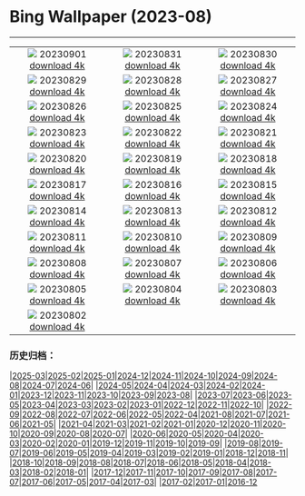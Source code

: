 # Bing Wallpaper (2023-08)
**************
| | | |
| :----: | :----: | :----: |
| ![](https://www.bing.com/th?id=OHR.IronwoodCactus_EN-CA1040501441_1920x1080.jpg) 20230901 [download 4k](https://www.bing.com/th?id=OHR.IronwoodCactus_EN-CA1040501441_UHD.jpg) | ![](https://www.bing.com/th?id=OHR.NingalooShark_EN-CA3502575327_1920x1080.jpg) 20230831 [download 4k](https://www.bing.com/th?id=OHR.NingalooShark_EN-CA3502575327_UHD.jpg) | ![](https://www.bing.com/th?id=OHR.ZelenciSprings_EN-CA7318324404_1920x1080.jpg) 20230830 [download 4k](https://www.bing.com/th?id=OHR.ZelenciSprings_EN-CA7318324404_UHD.jpg) |
| ![](https://www.bing.com/th?id=OHR.DubrovnikHarbor_EN-CA9092189112_1920x1080.jpg) 20230829 [download 4k](https://www.bing.com/th?id=OHR.DubrovnikHarbor_EN-CA9092189112_UHD.jpg) | ![](https://www.bing.com/th?id=OHR.JejuIsland_EN-CA8677154280_1920x1080.jpg) 20230828 [download 4k](https://www.bing.com/th?id=OHR.JejuIsland_EN-CA8677154280_UHD.jpg) | ![](https://www.bing.com/th?id=OHR.MuseumIsland_EN-CA8030435782_1920x1080.jpg) 20230827 [download 4k](https://www.bing.com/th?id=OHR.MuseumIsland_EN-CA8030435782_UHD.jpg) |
| ![](https://www.bing.com/th?id=OHR.YellowstoneFalls_EN-CA1817504425_1920x1080.jpg) 20230826 [download 4k](https://www.bing.com/th?id=OHR.YellowstoneFalls_EN-CA1817504425_UHD.jpg) | ![](https://www.bing.com/th?id=OHR.SharkFinCove_EN-CA8445194301_1920x1080.jpg) 20230825 [download 4k](https://www.bing.com/th?id=OHR.SharkFinCove_EN-CA8445194301_UHD.jpg) | ![](https://www.bing.com/th?id=OHR.SkogafossWaterfall_EN-CA7806747245_1920x1080.jpg) 20230824 [download 4k](https://www.bing.com/th?id=OHR.SkogafossWaterfall_EN-CA7806747245_UHD.jpg) |
| ![](https://www.bing.com/th?id=OHR.TunisiaAmphitheatre_EN-CA6113114508_1920x1080.jpg) 20230823 [download 4k](https://www.bing.com/th?id=OHR.TunisiaAmphitheatre_EN-CA6113114508_UHD.jpg) | ![](https://www.bing.com/th?id=OHR.EmeraldLakeYukon_EN-CA2255788946_1920x1080.jpg) 20230822 [download 4k](https://www.bing.com/th?id=OHR.EmeraldLakeYukon_EN-CA2255788946_UHD.jpg) | ![](https://www.bing.com/th?id=OHR.StartPointLight_EN-CA6009184679_1920x1080.jpg) 20230821 [download 4k](https://www.bing.com/th?id=OHR.StartPointLight_EN-CA6009184679_UHD.jpg) |
| ![](https://www.bing.com/th?id=OHR.CameraSquirrel_EN-CA5598208236_1920x1080.jpg) 20230820 [download 4k](https://www.bing.com/th?id=OHR.CameraSquirrel_EN-CA5598208236_UHD.jpg) | ![](https://www.bing.com/th?id=OHR.CanadianNationalExhibition_EN-CA5064154941_1920x1080.jpg) 20230819 [download 4k](https://www.bing.com/th?id=OHR.CanadianNationalExhibition_EN-CA5064154941_UHD.jpg) | ![](https://www.bing.com/th?id=OHR.AvatarMountain_EN-CA1615371871_1920x1080.jpg) 20230818 [download 4k](https://www.bing.com/th?id=OHR.AvatarMountain_EN-CA1615371871_UHD.jpg) |
| ![](https://www.bing.com/th?id=OHR.KeyWestBridge_EN-CA8368816644_1920x1080.jpg) 20230817 [download 4k](https://www.bing.com/th?id=OHR.KeyWestBridge_EN-CA8368816644_UHD.jpg) | ![](https://www.bing.com/th?id=OHR.TaorminaSquare_EN-CA4217328714_1920x1080.jpg) 20230816 [download 4k](https://www.bing.com/th?id=OHR.TaorminaSquare_EN-CA4217328714_UHD.jpg) | ![](https://www.bing.com/th?id=OHR.GeckoLeaf_EN-CA2090608555_1920x1080.jpg) 20230815 [download 4k](https://www.bing.com/th?id=OHR.GeckoLeaf_EN-CA2090608555_UHD.jpg) |
| ![](https://www.bing.com/th?id=OHR.PerseidsOregon_EN-CA0554246063_1920x1080.jpg) 20230814 [download 4k](https://www.bing.com/th?id=OHR.PerseidsOregon_EN-CA0554246063_UHD.jpg) | ![](https://www.bing.com/th?id=OHR.ThreeElephants_EN-CA2249169958_1920x1080.jpg) 20230813 [download 4k](https://www.bing.com/th?id=OHR.ThreeElephants_EN-CA2249169958_UHD.jpg) | ![](https://www.bing.com/th?id=OHR.GwaiiHaanasNP_EN-CA1703637950_1920x1080.jpg) 20230812 [download 4k](https://www.bing.com/th?id=OHR.GwaiiHaanasNP_EN-CA1703637950_UHD.jpg) |
| ![](https://www.bing.com/th?id=OHR.WorldLionDay_EN-CA5879776068_1920x1080.jpg) 20230811 [download 4k](https://www.bing.com/th?id=OHR.WorldLionDay_EN-CA5879776068_UHD.jpg) | ![](https://www.bing.com/th?id=OHR.BathurstArt_EN-CA8063665143_1920x1080.jpg) 20230810 [download 4k](https://www.bing.com/th?id=OHR.BathurstArt_EN-CA8063665143_UHD.jpg) | ![](https://www.bing.com/th?id=OHR.InfinityTaipei_EN-CA5246194067_1920x1080.jpg) 20230809 [download 4k](https://www.bing.com/th?id=OHR.InfinityTaipei_EN-CA5246194067_UHD.jpg) |
| ![](https://www.bing.com/th?id=OHR.BodieNC_EN-CA4787618532_1920x1080.jpg) 20230808 [download 4k](https://www.bing.com/th?id=OHR.BodieNC_EN-CA4787618532_UHD.jpg) | ![](https://www.bing.com/th?id=OHR.NaganoPond_EN-CA4585044401_1920x1080.jpg) 20230807 [download 4k](https://www.bing.com/th?id=OHR.NaganoPond_EN-CA4585044401_UHD.jpg) | ![](https://www.bing.com/th?id=OHR.AtlanticPuffin_EN-CA4124634639_1920x1080.jpg) 20230806 [download 4k](https://www.bing.com/th?id=OHR.AtlanticPuffin_EN-CA4124634639_UHD.jpg) |
| ![](https://www.bing.com/th?id=OHR.GothicRuins_EN-CA2316999585_1920x1080.jpg) 20230805 [download 4k](https://www.bing.com/th?id=OHR.GothicRuins_EN-CA2316999585_UHD.jpg) | ![](https://www.bing.com/th?id=OHR.HelmckenWaterfall_EN-CA1606911652_1920x1080.jpg) 20230804 [download 4k](https://www.bing.com/th?id=OHR.HelmckenWaterfall_EN-CA1606911652_UHD.jpg) | ![](https://www.bing.com/th?id=OHR.CapitolButte_EN-CA0894601659_1920x1080.jpg) 20230803 [download 4k](https://www.bing.com/th?id=OHR.CapitolButte_EN-CA0894601659_UHD.jpg) |
| ![](https://www.bing.com/th?id=OHR.ConfederationBridge_EN-CA0324940251_1920x1080.jpg) 20230802 [download 4k](https://www.bing.com/th?id=OHR.ConfederationBridge_EN-CA0324940251_UHD.jpg) |  |  |

### 历史归档：

|[2025-03](/../2025-03/2025-03.md)|[2025-02](/../2025-02/2025-02.md)|[2025-01](/../2025-01/2025-01.md)|[2024-12](/../2024-12/2024-12.md)|[2024-11](/../2024-11/2024-11.md)|[2024-10](/../2024-10/2024-10.md)|[2024-09](/../2024-09/2024-09.md)|[2024-08](/../2024-08/2024-08.md)|[2024-07](/../2024-07/2024-07.md)|[2024-06](/../2024-06/2024-06.md)|
|[2024-05](/../2024-05/2024-05.md)|[2024-04](/../2024-04/2024-04.md)|[2024-03](/../2024-03/2024-03.md)|[2024-02](/../2024-02/2024-02.md)|[2024-01](/../2024-01/2024-01.md)|[2023-12](/../2023-12/2023-12.md)|[2023-11](/../2023-11/2023-11.md)|[2023-10](/../2023-10/2023-10.md)|[2023-09](/../2023-09/2023-09.md)|[2023-08](/2023-08.md)|
|[2023-07](/../2023-07/2023-07.md)|[2023-06](/../2023-06/2023-06.md)|[2023-05](/../2023-05/2023-05.md)|[2023-04](/../2023-04/2023-04.md)|[2023-03](/../2023-03/2023-03.md)|[2023-02](/../2023-02/2023-02.md)|[2023-01](/../2023-01/2023-01.md)|[2022-12](/../2022-12/2022-12.md)|[2022-11](/../2022-11/2022-11.md)|[2022-10](/../2022-10/2022-10.md)|
|[2022-09](/../2022-09/2022-09.md)|[2022-08](/../2022-08/2022-08.md)|[2022-07](/../2022-07/2022-07.md)|[2022-06](/../2022-06/2022-06.md)|[2022-05](/../2022-05/2022-05.md)|[2022-04](/../2022-04/2022-04.md)|[2021-08](/../2021-08/2021-08.md)|[2021-07](/../2021-07/2021-07.md)|[2021-06](/../2021-06/2021-06.md)|[2021-05](/../2021-05/2021-05.md)|
|[2021-04](/../2021-04/2021-04.md)|[2021-03](/../2021-03/2021-03.md)|[2021-02](/../2021-02/2021-02.md)|[2021-01](/../2021-01/2021-01.md)|[2020-12](/../2020-12/2020-12.md)|[2020-11](/../2020-11/2020-11.md)|[2020-10](/../2020-10/2020-10.md)|[2020-09](/../2020-09/2020-09.md)|[2020-08](/../2020-08/2020-08.md)|[2020-07](/../2020-07/2020-07.md)|
|[2020-06](/../2020-06/2020-06.md)|[2020-05](/../2020-05/2020-05.md)|[2020-04](/../2020-04/2020-04.md)|[2020-03](/../2020-03/2020-03.md)|[2020-02](/../2020-02/2020-02.md)|[2020-01](/../2020-01/2020-01.md)|[2019-12](/../2019-12/2019-12.md)|[2019-11](/../2019-11/2019-11.md)|[2019-10](/../2019-10/2019-10.md)|[2019-09](/../2019-09/2019-09.md)|
|[2019-08](/../2019-08/2019-08.md)|[2019-07](/../2019-07/2019-07.md)|[2019-06](/../2019-06/2019-06.md)|[2019-05](/../2019-05/2019-05.md)|[2019-04](/../2019-04/2019-04.md)|[2019-03](/../2019-03/2019-03.md)|[2019-02](/../2019-02/2019-02.md)|[2019-01](/../2019-01/2019-01.md)|[2018-12](/../2018-12/2018-12.md)|[2018-11](/../2018-11/2018-11.md)|
|[2018-10](/../2018-10/2018-10.md)|[2018-09](/../2018-09/2018-09.md)|[2018-08](/../2018-08/2018-08.md)|[2018-07](/../2018-07/2018-07.md)|[2018-06](/../2018-06/2018-06.md)|[2018-05](/../2018-05/2018-05.md)|[2018-04](/../2018-04/2018-04.md)|[2018-03](/../2018-03/2018-03.md)|[2018-02](/../2018-02/2018-02.md)|[2018-01](/../2018-01/2018-01.md)|
|[2017-12](/../2017-12/2017-12.md)|[2017-11](/../2017-11/2017-11.md)|[2017-10](/../2017-10/2017-10.md)|[2017-09](/../2017-09/2017-09.md)|[2017-08](/../2017-08/2017-08.md)|[2017-07](/../2017-07/2017-07.md)|[2017-06](/../2017-06/2017-06.md)|[2017-05](/../2017-05/2017-05.md)|[2017-04](/../2017-04/2017-04.md)|[2017-03](/../2017-03/2017-03.md)|
|[2017-02](/../2017-02/2017-02.md)|[2017-01](/../2017-01/2017-01.md)|[2016-12](/../2016-12/2016-12.md)